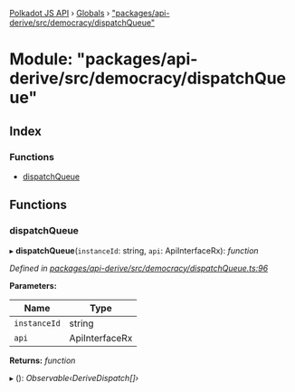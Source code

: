 [Polkadot JS API](../README.md) › [Globals](../globals.md) › ["packages/api-derive/src/democracy/dispatchQueue"](_packages_api_derive_src_democracy_dispatchqueue_.md)

# Module: "packages/api-derive/src/democracy/dispatchQueue"

## Index

### Functions

* [dispatchQueue](_packages_api_derive_src_democracy_dispatchqueue_.md#dispatchqueue)

## Functions

###  dispatchQueue

▸ **dispatchQueue**(`instanceId`: string, `api`: ApiInterfaceRx): *function*

*Defined in [packages/api-derive/src/democracy/dispatchQueue.ts:96](https://github.com/polkadot-js/api/blob/375dadbe3/packages/api-derive/src/democracy/dispatchQueue.ts#L96)*

**Parameters:**

Name | Type |
------ | ------ |
`instanceId` | string |
`api` | ApiInterfaceRx |

**Returns:** *function*

▸ (): *Observable‹DeriveDispatch[]›*
